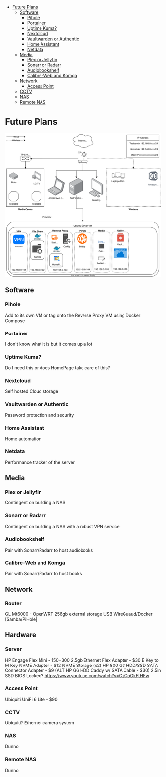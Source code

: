 - [Future Plans](#future-plans)
  - [Software](#software)
    - [Pihole](#pihole)
    - [Portainer](#portainer)
    - [Uptime Kuma?](#uptime-kuma)
    - [Nextcloud](#nextcloud)
    - [Vaultwarden or Authentic](#vaultwarden-or-authentic)
    - [Home Assistant](#home-assistant)
    - [Netdata](#netdata)
  - [Media](#media)
    - [Plex or Jellyfin](#plex-or-jellyfin)
    - [Sonarr or Radarr](#sonarr-or-radarr)
    - [Audiobookshelf](#audiobookshelf)
    - [Calibre-Web and Komga](#calibre-web-and-komga)
  - [Network](#network)
    - [Access Point](#access-point)
  - [CCTV](#cctv)
  - [NAS](#nas)
  - [Remote NAS](#remote-nas)

# Future Plans

![Network](docs/assets/FUTUREHomeLab.drawio.svg)

## Software
### Pihole
Add to its own VM or tag onto the Reverse Proxy VM using Docker Compose

### Portainer
I don't know what it is but it comes up a lot

### Uptime Kuma?
Do I need this or does HomePage take care of this?

### Nextcloud
Self hosted Cloud storage

### Vaultwarden or Authentic
Password protection and security

### Home Assistant
Home automation

### Netdata
Performance tracker of the server

## Media
### Plex or Jellyfin
Contingent on building a NAS
### Sonarr or Radarr
Contingent on building a NAS with a robust VPN service
### Audiobookshelf
Pair with Sonarr/Radarr to host audiobooks
### Calibre-Web and Komga
Pair with Sonarr/Radarr to host books
## Network
### Router
GL Mt6000 - OpenWRT
256gb external storage USB
WireGuaud/Docker [Samba/PiHole]

## Hardware

### Server
HP Engage Flex Mini - $150-$300
  2.5gb Ethernet Flex Adapter - $30
  E Key to M Key NVME Adapter - $12
  NVME Storage (x2)
  HP 800 G3 HDD/SSD SATA Connector Adapter - $9 (ALT HP G6 HDD Caddy w/ SATA Cable - $30)
    2.5in SSD
  BIOS Locked?
  https://www.youtube.com/watch?v=CzCoOkFtHFw

### Access Point 
Ubiquiti UniFi 6 Lite - $90

### CCTV
Ubiquiti?
Ethernet camera system

### NAS
Dunno

### Remote NAS
Dunno
